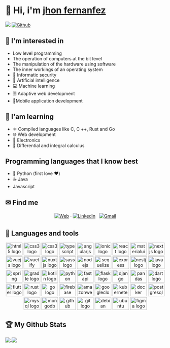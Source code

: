 # 👋 Hi, i'm [jhon fernanfez][website]

![](https://visitor-badge.laobi.icu/badge?page_id=jhondevcode) [![Github](https://img.shields.io/github/followers/jhondevcode?label=Followers&logo=Github)](https://github.com/jhondevcode)

## 🧠 I'm interested in

- Low level programming
- The operation of computers at the bit level
- The manipulation of the hardware using software
- The inner workings of an operating system
- 🔐 Informatic security
- 🦾 Artificial intelligence
- 💻 Machine learning
- 🗏 Adaptive web development
- 📱Mobile application development

## 📘 I'am learning

- ⚛️ Compiled languages like C, C ++, Rust and Go
- 🌐 Web development
- 🤖 Electronics
- 📐 Differential and integral calculus

## Programming languages that I know best

- 🐍 Python (first love ❤️)
- ☕ Java
- Javascript

## ✉ Find me

<p align="center">
    <a href="https://jhondevcode.github.io/" target="_blank" rel="noopener noreferrer"><img src="./icons/social/world.png" alt="Web" style="vertical-align:top; margin:4px"> </a>
    <a href="https://www.linkedin.com/in/jhon-samuel-fernandez-gutierrez-4488b6200/" target="_blank" rel="noopener noreferrer"><img src="./icons/social/linkedin.png" alt="Linkedin"  style="vertical-align:top; margin:4px"></a>
    <a href="mailto:jhondev.code@gmail.com"><img src="./icons/social/gmail.png" alt="Gmail" style="vertical-align:top; margin:4px"></a>
</p>

## 🔧 Languages and tools

<p align="center">
    <img src="https://cdn.jsdelivr.net/gh/devicons/devicon/icons/html5/html5-original.svg" height="40" width="52" alt="html5 logo"  />
    <img src="https://cdn.jsdelivr.net/gh/devicons/devicon/icons/css3/css3-original.svg" height="40" width="52" alt="css3 logo"  />
    <img src="https://cdn.jsdelivr.net/gh/devicons/devicon/icons/javascript/javascript-original.svg" height="40" width="52" alt="css3 logo"  />
    <img src="https://cdn.jsdelivr.net/gh/devicons/devicon/icons/typescript/typescript-original.svg" height="40" width="52" alt="typescript logo"  />
    <img src="https://cdn.jsdelivr.net/gh/devicons/devicon/icons/angularjs/angularjs-original.svg" height="40" width="52" alt="angularjs logo"  />
    <img src="https://cdn.jsdelivr.net/gh/devicons/devicon/icons/ionic/ionic-original.svg" height="40" width="52" alt="ionic logo"  />
    <img src="https://cdn.jsdelivr.net/gh/devicons/devicon/icons/react/react-original.svg" height="40" width="52" alt="react logo"  />
    <img src="https://cdn.jsdelivr.net/gh/devicons/devicon/icons/materialui/materialui-original.svg" height="40" width="52" alt="materialui logo"  />
    <img src="https://cdn.jsdelivr.net/gh/devicons/devicon/icons/nextjs/nextjs-original.svg" height="40" width="52" alt="nextjs logo"  />
    <img src="https://cdn.jsdelivr.net/gh/devicons/devicon/icons/vuejs/vuejs-original.svg" height="40" width="52" alt="vuejs logo"  />
    <img src="https://cdn.jsdelivr.net/gh/devicons/devicon/icons/vuetify/vuetify-original.svg" height="40" width="52" alt="vuetify logo"  />
    <img src="https://cdn.jsdelivr.net/gh/devicons/devicon/icons/nuxtjs/nuxtjs-original.svg" height="40" width="52" alt="nuxtjs logo"  />
    <img src="https://cdn.jsdelivr.net/gh/devicons/devicon/icons/sass/sass-original.svg" height="40" width="52" alt="sass logo"  />
    <img src="https://cdn.jsdelivr.net/gh/devicons/devicon/icons/nodejs/nodejs-original.svg" height="40" width="52" alt="nodejs logo"  />
    <img src="https://cdn.jsdelivr.net/gh/devicons/devicon/icons/sequelize/sequelize-original.svg" height="40" width="52" alt="sequelize logo"  />
    <img src="https://cdn.jsdelivr.net/gh/devicons/devicon/icons/express/express-original.svg" height="40" width="52" alt="express logo"  />
    <img src="https://cdn.jsdelivr.net/gh/devicons/devicon/icons/nestjs/nestjs-plain.svg" height="40" width="52" alt="nestj logo"  />
    <img src="https://cdn.jsdelivr.net/gh/devicons/devicon/icons/java/java-original.svg" height="40" width="52" alt="java logo"  />
    <img src="https://cdn.jsdelivr.net/gh/devicons/devicon/icons/spring/spring-original.svg" height="40" width="52" alt="spring logo"  />
    <img src="https://cdn.jsdelivr.net/gh/devicons/devicon/icons/gradle/gradle-plain.svg" height="40" width="52" alt="gradle logo"  />
    <img src="https://cdn.jsdelivr.net/gh/devicons/devicon/icons/kotlin/kotlin-original.svg" height="40" width="52" alt="kotlin logo"  />
    <img src="https://cdn.jsdelivr.net/gh/devicons/devicon/icons/python/python-original.svg" height="40" width="52" alt="python logo"  />
    <img src="https://cdn.jsdelivr.net/gh/devicons/devicon/icons/fastapi/fastapi-original.svg" height="40" width="52" alt="fastapi logo"  />
    <img src="https://cdn.jsdelivr.net/gh/devicons/devicon/icons/flask/flask-original.svg" height="40" width="52" alt="flask logo"  />
    <img src="https://cdn.jsdelivr.net/gh/devicons/devicon/icons/django/django-plain.svg" height="40" width="52" alt="django logo"  />
    <img src="https://cdn.jsdelivr.net/gh/devicons/devicon/icons/pandas/pandas-original.svg" height="40" width="52" alt="pandas logo"  />
    <img src="https://cdn.jsdelivr.net/gh/devicons/devicon/icons/dart/dart-original.svg" height="40" width="52" alt="dart logo"  />
    <img src="https://cdn.jsdelivr.net/gh/devicons/devicon/icons/flutter/flutter-original.svg" height="40" width="52" alt="flutter logo"  />
    <img src="https://cdn.jsdelivr.net/gh/devicons/devicon/icons/rust/rust-plain.svg" height="40" width="52" alt="rust logo"  />
    <img src="https://cdn.jsdelivr.net/gh/devicons/devicon/icons/go/go-original-wordmark.svg" height="40" width="52" alt="go logo"  />
    <img src="https://cdn.jsdelivr.net/gh/devicons/devicon/icons/firebase/firebase-plain-wordmark.svg" height="40" width="52" alt="firebase logo"  />
    <img src="https://cdn.jsdelivr.net/gh/devicons/devicon/icons/amazonwebservices/amazonwebservices-original.svg" height="40" width="52" alt="amazonwebservices logo"  />
    <img src="https://cdn.jsdelivr.net/gh/devicons/devicon/icons/googlecloud/googlecloud-original.svg" height="40" width="52" alt="googlecloud logo"  />
    <img src="https://cdn.jsdelivr.net/gh/devicons/devicon/icons/kubernetes/kubernetes-plain.svg" height="40" width="52" alt="kubernetes logo"  />
    <img src="https://cdn.jsdelivr.net/gh/devicons/devicon/icons/docker/docker-plain-wordmark.svg" height="40" width="52" alt="docker logo"  />
    <img src="https://cdn.jsdelivr.net/gh/devicons/devicon/icons/postgresql/postgresql-original.svg" height="40" width="52" alt="postgresql logo"  />
    <img src="https://cdn.jsdelivr.net/gh/devicons/devicon/icons/mysql/mysql-original.svg" height="40" width="52" alt="mysql logo"  />
    <img src="https://cdn.jsdelivr.net/gh/devicons/devicon/icons/mongodb/mongodb-original.svg" height="40" width="52" alt="mongodb logo"  />
    <img src="https://cdn.jsdelivr.net/gh/devicons/devicon/icons/github/github-original.svg" height="40" width="52" alt="github logo"  />
    <img src="https://cdn.jsdelivr.net/gh/devicons/devicon/icons/git/git-original.svg" height="40" width="52" alt="git logo"  />
    <img src="https://cdn.jsdelivr.net/gh/devicons/devicon/icons/debian/debian-original.svg" height="40" width="52" alt="debian logo"  />
    <img src="https://cdn.jsdelivr.net/gh/devicons/devicon/icons/ubuntu/ubuntu-plain.svg" height="40" width="52" alt="ubuntu logo"  />
    <img src="https://cdn.jsdelivr.net/gh/devicons/devicon/icons/figma/figma-original.svg" height="40" width="52" alt="figma logo"  />
</p>

## 🏆 My Github Stats

<div>
    <a href="https://github-readme-stats.vercel.app/api?username=jhondevcode&show_icons=true&theme=tokyonight">
        <img align="center" src="https://github-readme-stats.vercel.app/api?username=jhondevcode&show_icons=true&theme=tokyonight">
    </a>
    <a href="https://github-readme-stats.vercel.app/api/top-langs/?username=jhondevcode&layout=compact&langs_count=10&theme=tokyonight">
        <img align="center" src="https://github-readme-stats.vercel.app/api/top-langs/?username=jhondevcode&layout=compact&langs_count=10&theme=tokyonight">
    </a>
</div>

[website]: https://jhondevcode.github.io
[linkedin]: https://www.linkedin.com/in/jhon-samuel-fernandez-gutierrez-4488b6200
[mail]: mailto:jhondev.code@gmail.com
